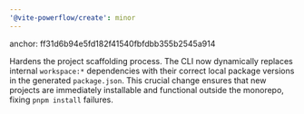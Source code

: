 ```yaml
---
'@vite-powerflow/create': minor
---
```


anchor: ff31d6b94e5fd182f41540fbfdbb355b2545a914

Hardens the project scaffolding process. The CLI now dynamically replaces internal `workspace:*` dependencies with their correct local package versions in the generated `package.json`. This crucial change ensures that new projects are immediately installable and functional outside the monorepo, fixing `pnpm install` failures.
